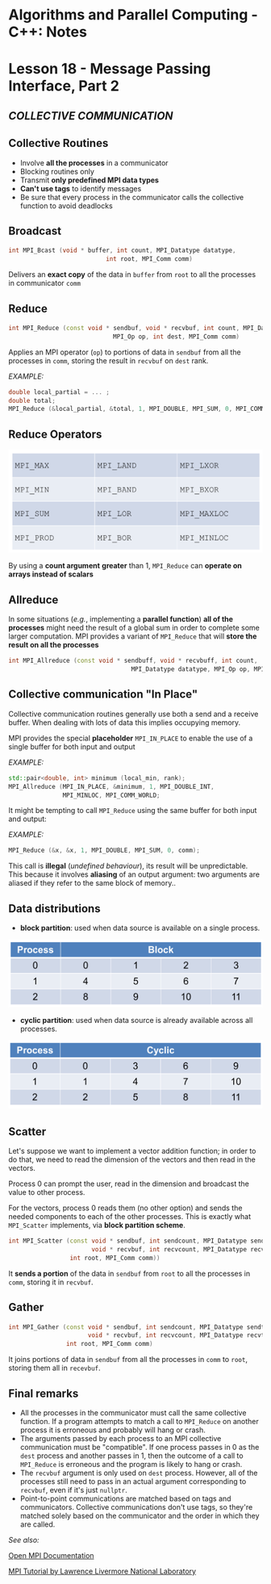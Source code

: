 # **Algorithms and Parallel Computing - C++: Notes**

# **Lesson 18 - Message Passing Interface, Part 2**

## ***COLLECTIVE COMMUNICATION***

## Collective Routines

- Involve **all the processes** in a communicator
- Blocking routines only
- Transmit **only predefined MPI data types**
- **Can't use tags** to identify messages
- Be sure that every process in the communicator calls the collective function to avoid deadlocks

## Broadcast

```c++
int MPI_Bcast (void * buffer, int count, MPI_Datatype datatype,
                           int root, MPI_Comm comm)
```

Delivers an **exact copy** of the data in `buffer` from `root` to all the processes in communicator `comm`

## Reduce

```c++
int MPI_Reduce (const void * sendbuf, void * recvbuf, int count, MPI_Datatype datatype,
                             MPI_Op op, int dest, MPI_Comm comm)
```

Applies an MPI operator (`op`) to portions of data in `sendbuf` from all the processes in `comm`, storing the result in `recvbuf` on `dest` rank.

*EXAMPLE:*

```c++
double local_partial = ... ;
double total;
MPI_Reduce (&local_partial, &total, 1, MPI_DOUBLE, MPI_SUM, 0, MPI_COMM_WORLD);
```

## Reduce Operators

![mpi-operators](mpi-operators.png)

By using a **count argument** **greater** than 1, `MPI_Reduce` can **operate on arrays instead of scalars**

## Allreduce

In some situations (*e.g.*, implementing a **parallel function**) **all of the processes** might need the result of a global sum in order to complete some larger computation. MPI provides a variant of `MPI_Reduce` that will **store the result on all the processes**

```c++
int MPI_Allreduce (const void * sendbuff, void * recvbuff, int count,
                                  MPI_Datatype datatype, MPI_Op op, MPI_Comm comm))
```

## Collective communication "In Place"

Collective communication routines generally use both a send and a receive buffer. When dealing with lots of data this implies occupying memory.

MPI provides the special **placeholder** `MPI_IN_PLACE` to enable the use of a single buffer for both input and output

*EXAMPLE:*

```c++
std::pair<double, int> minimum (local_min, rank);
MPI_Allreduce (MPI_IN_PLACE, &minimum, 1, MPI_DOUBLE_INT,
               MPI_MINLOC, MPI_COMM_WORLD;
```

It might be tempting to call `MPI_Reduce` using the same buffer for both input and output:

*EXAMPLE:*

```c++
MPI_Reduce (&x, &x, 1, MPI_DOUBLE, MPI_SUM, 0, comm);
```

This call is **illegal** (*undefined behaviour*), its result will be unpredictable. This because it involves **aliasing** of an output argument: two arguments are aliased if they refer to the same block of memory..

## Data distributions

- **block partition**: used when data source is available on a single process.

![mpi-block-partition](mpi-block-partition.png)

- **cyclic partition**: used when data source is already available across all processes.

![mpi-cyclic-partition](mpi-cyclic-partition.png)

## Scatter

Let's suppose we want to implement a vector addition function; in order to do that, we need to read the dimension of the vectors and then read in the vectors.

Process 0 can prompt the user, read in the dimension and broadcast the value to other process.

For the vectors, process 0 reads them (no other option) and sends the needed components to each of the other processes. This is exactly what `MPI_Scatter` implements, via **block partition scheme**.

```c++
int MPI_Scatter (const void * sendbuf, int sendcount, MPI_Datatype sendtype,
                       void * recvbuf, int recvcount, MPI_Datatype recvtype,
                 int root, MPI_Comm comm))
```

It **sends a portion** of the data in `sendbuf` from `root` to all the processes in `comm`, storing it in `recvbuf`.

## Gather

```c++
int MPI_Gather (const void * sendbuf, int sendcount, MPI_Datatype sendtype,
                      void * recvbuf, int recvcount, MPI_Datatype recvtype,
                int root, MPI_Comm comm)
```

It joins portions of data in `sendbuf` from all the processes in `comm` to `root`, storing them all in `recevbuf`.

## Final remarks

- All the processes in the communicator must call the same collective function. If a program attempts to match a call to `MPI_Reduce` on another process it is erroneous and probably will hang or crash.
- The arguments passed by each process to an MPI collective communication must be "compatible". If one process passes in 0 as the `dest` process and another passes in 1, then the outcome of a call to `MPI_Reduce` is erroneous and the program is likely to hang or crash.
- The `recvbuf` argument is only used on `dest` process. However, all of the processes still need to pass in an actual argument corresponding to `recvbuf`, even if it's just `nullptr`.
- Point-to-point communications are matched based on tags and communicators. Collective communications don't use tags, so they're matched solely based on the communicator and the order in which they are called.

*See also:*

[Open MPI Documentation](https://www.open-mpi.org/doc/current)

[MPI Tutorial by Lawrence Livermore National Laboratory](https://computing.llnl.gov/tutorials/mpi/)